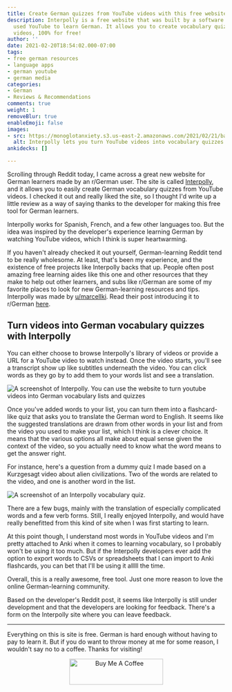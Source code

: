 ```yaml
---
title: Create German quizzes from YouTube videos with this free website
description: Interpolly is a free website that was built by a software developer who
  used YouTube to learn German. It allows you to create vocabulary quizzes from YouTube
  videos, 100% for free!
author: ''
date: 2021-02-20T18:54:02.000-07:00
tags:
- free german resources
- language apps
- german youtube
- german media
categories:
- German
- Reviews & Recommendations
comments: true
weight: 1
removeBlur: true
enableEmoji: false
images:
- src: https://monoglotanxiety.s3.us-east-2.amazonaws.com/2021/02/21/banner-interpolly.jpg
  alt: Interpolly lets you turn YouTube videos into vocabulary quizzes
ankidecks: []

---
```

Scrolling through Reddit today, I came across a great new website for German learners made by an r/German user. The site is called [Interpolly](https://www.interpolly.com/), and it allows you to easily create German vocabulary quizzes from YouTube videos. I checked it out and really liked the site, so I thought I'd write up a little review as a way of saying thanks to the developer for making this free tool for German learners. 

Interpolly works for Spanish, French, and a few other languages too. But the idea was inspired by the developer's experience learning German by watching YouTube videos, which I think is super heartwarming.

If you haven't already checked it out yourself, German-learning Reddit tend to be really wholesome. At least, that's been my experience, and the existence of free projects like Interpolly backs that up. People often post amazing free learning aides like this one and other resources that they make to help out other learners, and subs like r/German are some of my favorite places to look for new German-learning resources and tips. Interpolly was made by [u/marcellki](https://www.reddit.com/user/marcellki/). Read their post introducing it to r/German [here](https://www.reddit.com/r/German/comments/lo6wsp/i_created_a_free_tool_to_turn_youtube_videos_into/).

## Turn videos into German vocabulary quizzes with Interpolly

You can either choose to browse Interpolly's library of videos or provide a URL for a YouTube video to watch instead. Once the video starts, you'll see a transcript show up like subtitles underneath the video. You can click words as they go by to add them to your words list and see a translation.

![A screenshot of Interpolly. You can use the website to turn youtube videos into German vocabulary lists and quizzes](https://monoglotanxiety.s3.us-east-2.amazonaws.com/2021/02/21/interpolly-example-kurzgesagt.png)

Once you've added words to your list, you can turn them into a flashcard-like quiz that asks you to translate the German word to English. It seems like the suggested translations are drawn from other words in your list and from the video you used to make your list, which I think is a clever choice. It means that the various options all make about equal sense given the context of the video, so you actually need to know what the word means to get the answer right.

For instance, here's a question from a dummy quiz I made based on a Kurzgesagt video about alien civilizations. Two of the words are related to the video, and one is another word in the list.

![A screenshot of an Interpolly vocabulary quiz.](https://monoglotanxiety.s3.us-east-2.amazonaws.com/2021/02/21/interpolly-example-milchstrasse.png)

There are a few bugs, mainly with the translation of especially complicated words and a few verb forms. Still, I really enjoyed Interpolly, and would have really benefitted from this kind of site when I was first starting to learn.

At this point though, I understand most words in YouTube videos and I'm pretty attached to Anki when it comes to learning vocabulary, so I probably won't be using it too much. But if the Interpolly developers ever add the option to export words to CSVs or spreadsheets that I can import to Anki flashcards, you can bet that I'll be using it alllll the time.

Overall, this is a really awesome, free tool. Just one more reason to love the online German-learning community.

Based on the developer's Reddit post, it seems like Interpolly is still under development and that the developers are looking for feedback. There's a form on the Interpolly site where you can leave feedback.

***

Everything on this is site is free. German is hard enough without having to pay to learn it. But if you do want to throw money at me for some reason, I wouldn't say no to a coffee. Thanks for visiting!

<center>

<a href="https://www.buymeacoffee.com/monoglotanxiety" target="_blank"><img src="https://cdn.buymeacoffee.com/buttons/v2/default-yellow.png" alt="Buy Me A Coffee" style="height: 60px !important;width: 217px !important;" ></a>

</center>